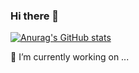 ### Hi there 👋

[![Anurag's GitHub stats](https://github-readme-stats.vercel.app/api?username=anuraghazra)](https://github.com/anuraghazra/github-readme-stats)

<!--
**andre-sc/andre-sc** is a ✨ _special_ ✨ repository because its `README.md` (this file) appears on your GitHub profile.

Here are some ideas to get you started:

--> 🔭 I’m currently working on ...
<!-- 🌱 I’m currently learning ...
- 👯 I’m looking to collaborate on ...
- 🤔 I’m looking for help with ...
- 💬 Ask me about ...
- 📫 How to reach me: ...
- 😄 Pronouns: ...
- ⚡ Fun fact: ...
-->
